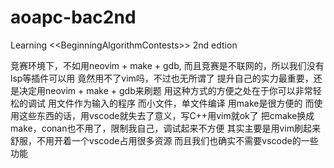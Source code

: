 # aoapc-bac2nd

Learning &lt;&lt;BeginningAlgorithmContests>> 2nd edtion

竞赛环境下，不如用neovim + make + gdb, 而且竞赛是不联网的，所以我们没有lsp等插件可以用
竟然用不了vim吗，不过也无所谓了
提升自己的实力最重要，还是决定用neovim + make + gdb来刷题
用这种方式的方便之处在于你可以非常轻松的调试 用文件作为输入的程序
而小文件，单文件编译 用make是很方便的
而使用这些东西的话，用vscode就失去了意义，写C++用vim就ok了
把cmake换成make，conan也不用了，限制我自己，调试起来不方便
其实主要是用vim刷起来舒服，不用开着一个vscode占用很多资源
而且我们也确实不需要vscode的一些功能
